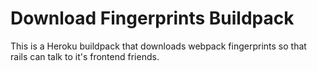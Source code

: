 # Download Fingerprints Buildpack

This is a Heroku buildpack that downloads webpack fingerprints so that rails can talk to it's frontend friends.
